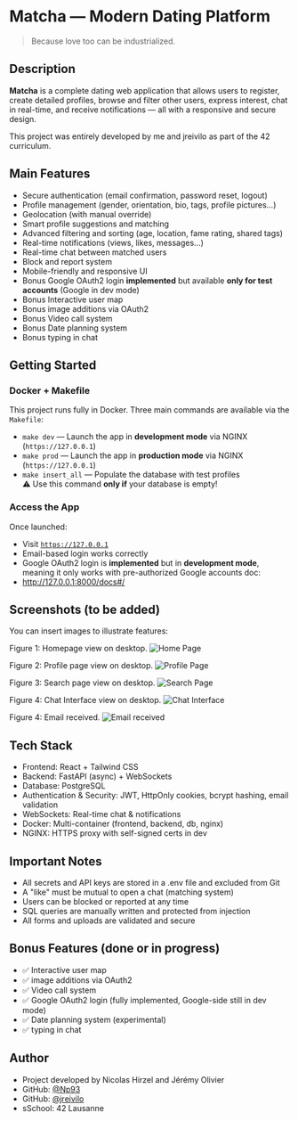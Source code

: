 # Matcha — Modern Dating Platform

> Because love too can be industrialized.

## Description

**Matcha** is a complete dating web application that allows users to register, create detailed profiles, browse and filter other users, express interest, chat in real-time, and receive notifications — all with a responsive and secure design.

This project was entirely developed by me and jreivilo as part of the 42 curriculum.

## Main Features

- Secure authentication (email confirmation, password reset, logout)
- Profile management (gender, orientation, bio, tags, profile pictures...)
- Geolocation (with manual override)
- Smart profile suggestions and matching
- Advanced filtering and sorting (age, location, fame rating, shared tags)
- Real-time notifications (views, likes, messages...)
- Real-time chat between matched users
- Block and report system
- Mobile-friendly and responsive UI
- Bonus Google OAuth2 login **implemented** but available **only for test accounts** (Google in dev mode)
- Bonus Interactive user map
- Bonus image additions via OAuth2
- Bonus Video call system
- Bonus Date planning system
- Bonus typing in chat

## Getting Started

### Docker + Makefile

This project runs fully in Docker. Three main commands are available via the `Makefile`:

- `make dev` — Launch the app in **development mode** via NGINX (`https://127.0.0.1`)
- `make prod` — Launch the app in **production mode** via NGINX (`https://127.0.0.1`)
- `make insert_all` — Populate the database with test profiles  
  ⚠️ Use this command **only if** your database is empty!

### Access the App

Once launched:
- Visit [`https://127.0.0.1`](https://127.0.0.1)
- Email-based login works correctly
- Google OAuth2 login is **implemented** but in **development mode**, meaning it only works with pre-authorized Google accounts
doc:
- http://127.0.0.1:8000/docs#/

## Screenshots (to be added)

You can insert images to illustrate features:

Figure 1: Homepage view on desktop.
![Home Page](assets/home.png)

Figure 2: Profile page view on desktop.
![Profile Page](assets/profile.png)

Figure 3: Search page view on desktop.
![Search Page](assets/search.png)

Figure 4: Chat Interface view on desktop.
![Chat Interface](assets/chat.png)

Figure 4: Email received.
![Email received](assets/email.png)

## Tech Stack
- Frontend: React + Tailwind CSS
- Backend: FastAPI (async) + WebSockets
- Database: PostgreSQL
- Authentication & Security: JWT, HttpOnly cookies, bcrypt hashing, email validation
- WebSockets: Real-time chat & notifications
- Docker: Multi-container (frontend, backend, db, nginx)
- NGINX: HTTPS proxy with self-signed certs in dev

## Important Notes
- All secrets and API keys are stored in a .env file and excluded from Git
- A "like" must be mutual to open a chat (matching system)
- Users can be blocked or reported at any time
- SQL queries are manually written and protected from injection
- All forms and uploads are validated and secure

## Bonus Features (done or in progress)
- ✅ Interactive user map
- ✅ image additions via OAuth2
- ✅ Video call system
- ✅ Google OAuth2 login (fully implemented, Google-side still in dev mode)
- ✅ Date planning system (experimental)
- ✅ typing in chat

## Author
- Project developed by Nicolas Hirzel and Jérémy Olivier
- GitHub: [@Np93](https://github.com/Np93)
- GitHub: [@jreivilo](https://github.com/jreivilo)
- sSchool: 42 Lausanne